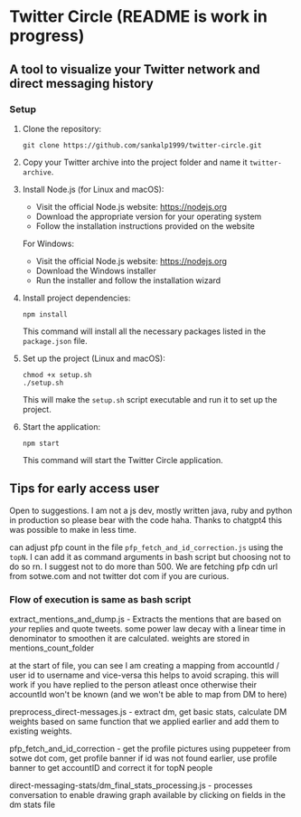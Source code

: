 # Twitter Circle (README is work in progress)

## A tool to visualize your Twitter network and direct messaging history

### Setup

1. Clone the repository:
   ```
   git clone https://github.com/sankalp1999/twitter-circle.git
   ```

2. Copy your Twitter archive into the project folder and name it `twitter-archive`.

3. Install Node.js (for Linux and macOS):
   - Visit the official Node.js website: https://nodejs.org
   - Download the appropriate version for your operating system
   - Follow the installation instructions provided on the website

   For Windows:
   - Visit the official Node.js website: https://nodejs.org
   - Download the Windows installer
   - Run the installer and follow the installation wizard

4. Install project dependencies:
   ```
   npm install
   ```
   This command will install all the necessary packages listed in the `package.json` file.

5. Set up the project (Linux and macOS):
   ```
   chmod +x setup.sh
   ./setup.sh
   ```
   This will make the `setup.sh` script executable and run it to set up the project.

6. Start the application:
   ```
   npm start
   ```
   This command will start the Twitter Circle application.



## Tips for early access user
Open to suggestions. I am not a js dev, mostly written java, ruby and python in production 
so please bear with the code haha. Thanks to chatgpt4 this was possible to make in less time.

can adjust pfp count in the file `pfp_fetch_and_id_correction.js` using the `topN`. I can add it as
command arguments in bash script but choosing not to do so rn. I suggest
not to do more than 500. We are fetching pfp cdn url from sotwe.com and not twitter dot com if you are curious.


### Flow of execution is same as bash script

extract_mentions_and_dump.js - Extracts the mentions that are based on *your* replies and quote tweets. some 
power law decay with a linear time in denominator to smoothen it are calculated. weights are stored
in mentions_count_folder

at the start of file, you can see I am creating a mapping from accountId / user id to username and vice-versa
this helps to avoid scraping. this will work if you have replied to the person atleast once otherwise
their accountId won't be known (and we won't be able to map from DM to here)

preprocess_direct-messages.js - extract dm, get basic stats, calculate DM weights based on same function that we applied
earlier and add them to existing weights.

pfp_fetch_and_id_correction - get the profile pictures using puppeteer from sotwe dot com, get profile banner
if id was not found earlier, use profile banner to get accountID and correct it for topN people

direct-messaging-stats/dm_final_stats_processing.js - processes conversation to enable drawing graph 
available by clicking on fields in the dm stats file

